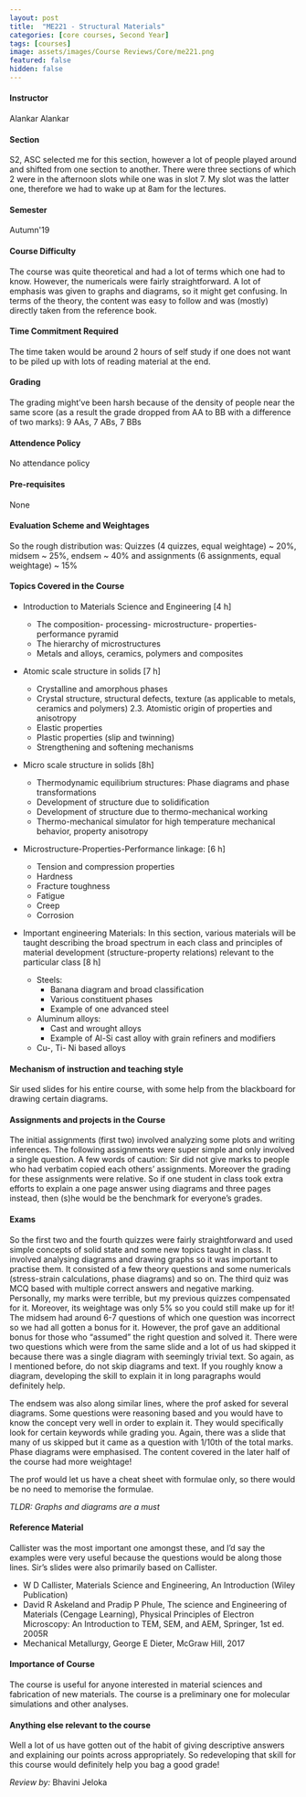 ```yaml
---
layout: post
title:  "ME221 - Structural Materials"
categories: [core courses, Second Year]
tags: [courses]
image: assets/images/Course Reviews/Core/me221.png
featured: false
hidden: false
---
```


#### Instructor
Alankar Alankar

#### Section
S2, ASC selected me for this section, however a lot of people played around and shifted from one section to another. There were three sections of which 2 were in the afternoon slots while one was in slot 7. My slot was the latter one, therefore we had to wake up at 8am for the lectures.	

#### Semester
Autumn'19

#### Course Difficulty
The course was quite theoretical and had a lot of terms which one had to know. However, the numericals were fairly straightforward. A lot of emphasis was given to graphs and diagrams, so it might get confusing. In terms of the theory, the content was easy to follow and was (mostly) directly taken from the reference book.

#### Time Commitment Required
The time taken would be around 2 hours of self study if one does not want to be piled up with lots of reading material at the end. 

#### Grading
The grading might’ve been harsh because of the density of people near the same score (as a result the grade dropped from AA to BB with a difference of two marks): 9 AAs, 7 ABs, 7 BBs 

#### Attendence Policy
No attendance policy 	

#### Pre-requisites
None

#### Evaluation Scheme and Weightages
So the rough distribution was:
Quizzes (4 quizzes, equal weightage) ~ 20%, midsem ~ 25%, endsem ~ 40% and assignments (6 assignments, equal weightage) ~ 15%

#### Topics Covered in the Course

* Introduction to Materials Science and Engineering [4 h]
	* The composition- processing- microstructure- properties- performance pyramid
	* The hierarchy of microstructures
	* Metals and alloys, ceramics, polymers and composites

* Atomic scale structure in solids [7 h]
	* Crystalline and amorphous phases
	* Crystal structure, structural defects, texture (as applicable to metals, ceramics and polymers) 2.3. Atomistic origin of properties and anisotropy
	* Elastic properties
	* Plastic properties (slip and twinning)
	* Strengthening and softening mechanisms
 						
* Micro scale structure in solids [8h]
	* Thermodynamic equilibrium structures: Phase diagrams and phase transformations
	* Development of structure due to solidification
	* Development of structure due to thermo-mechanical working
	* Thermo-mechanical simulator for high temperature mechanical behavior, property anisotropy
 						
* Microstructure-Properties-Performance linkage: [6 h] 
	* Tension and compression properties
	* Hardness
	* Fracture toughness
	* Fatigue 
	* Creep
	* Corrosion
 						
* Important engineering Materials: In this section, various materials will be taught describing the broad spectrum in each class and principles of material development (structure-property relations) relevant to the particular class [8 h]
	* Steels:
		* Banana diagram and broad classification 
		* Various constituent phases 
		* Example of one advanced steel
	* Aluminum alloys:
		* Cast and wrought alloys
		* Example of Al-Si cast alloy with grain refiners and modifiers
	* Cu-, Ti- Ni based alloys 

#### Mechanism of instruction and teaching style
Sir used slides for his entire course, with some help from the blackboard for drawing certain diagrams.

#### Assignments and projects in the Course
The initial assignments (first two) involved analyzing some plots and writing inferences. The following assignments were super simple and only involved a single question. A few words of caution: Sir did not give marks to people who had verbatim copied each others’ assignments. Moreover the grading for these assignments were relative. So if one student in class took extra efforts to explain a one page answer using diagrams and three pages instead, then (s)he would be the benchmark for everyone’s grades.

#### Exams
So the first two and the fourth quizzes were fairly straightforward and used simple concepts of solid state and some new topics taught in class. It involved analysing diagrams and drawing graphs so it was important to practise them. It consisted of a few theory questions and some numericals (stress-strain calculations, phase diagrams) and so on. The third quiz was MCQ based with multiple correct answers and negative marking. Personally, my marks were terrible, but my previous quizzes compensated for it. Moreover, its weightage was only 5% so you could still make up for it!
The midsem had around 6-7 questions of which one question was incorrect so we had all gotten a bonus for it. However, the prof gave an additional bonus for those who “assumed” the right question and solved it. There were two questions which were from the same slide and a lot of us had skipped it because there was a single diagram with seemingly trivial text. So again, as I mentioned before, do not skip diagrams and text. If you roughly know a diagram, developing the skill to explain it in long paragraphs would definitely help.

The endsem was also along similar lines, where the prof asked for several diagrams. Some questions were reasoning based and you would have to know the concept very well in order to explain it. They would specifically look for certain keywords while grading you. Again, there was a slide that many of us skipped but it came as a question with 1/10th of the total marks. Phase diagrams were emphasised. The content covered in the later half of the course had more weightage!

The prof would let us have a cheat sheet with formulae only, so there would be no need to memorise the formulae.

*TLDR: Graphs and diagrams are a must*

#### Reference Material
Callister was the most important one amongst these, and I’d say the examples were very useful because the questions would be along those lines. Sir’s slides were also primarily based on Callister.
* W D Callister, Materials Science and Engineering, An Introduction (Wiley Publication)
* David R Askeland and Pradip P Phule, The science and Engineering of Materials (Cengage Learning), Physical Principles of Electron Microscopy: An Introduction to TEM, SEM, and AEM, Springer, 1st ed. 2005R
* Mechanical Metallurgy, George E Dieter, McGraw Hill, 2017	

#### Importance of Course
The course is useful for anyone interested in material sciences and fabrication of new materials. The course is a preliminary one for molecular simulations and other analyses.

#### Anything else relevant to the course
Well a lot of us have gotten out of the habit of giving descriptive answers and explaining our points across appropriately. So redeveloping that skill for this course would definitely help you bag a good grade!

*Review by:* Bhavini Jeloka

